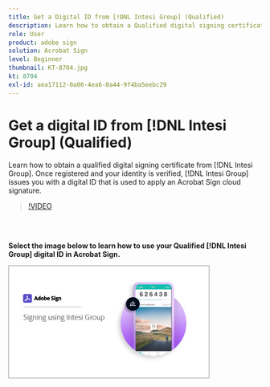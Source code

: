 ```yaml
---
title: Get a Digital ID from [!DNL Intesi Group] (Qualified)
description: Learn how to obtain a Qualified digital signing certificate from [!DNL Intesi Group]
role: User
product: adobe sign
solution: Acrobat Sign
level: Beginner
thumbnail: KT-8704.jpg
kt: 8704
exl-id: aea17112-0a06-4ea6-8a44-9f4ba5eebc29
---
```

# Get a digital ID from [!DNL Intesi Group] (Qualified)

Learn how to obtain a qualified digital signing certificate from [!DNL Intesi Group]. Once registered and your identity is verified, [!DNL Intesi Group] issues you with a digital ID that is used to apply an Acrobat Sign cloud signature.

>[!VIDEO](https://video.tv.adobe.com/v/337064?hidetitle=true)

<br>&nbsp;

**Select the image below to learn how to use your Qualified [!DNL Intesi Group] digital ID in Acrobat Sign.**

[![image](assets/IntesiSign_400.png)](intesi-sign.md)
